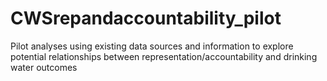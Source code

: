 # CWSrepandaccountability_pilot
Pilot analyses using existing data sources and information to explore potential relationships between representation/accountability and drinking water outcomes 
